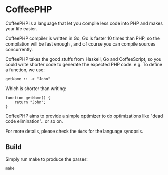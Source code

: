 CoffeePHP
==================

CoffeePHP is a language that let you compile less code into PHP and makes your life easier.

CoffeePHP compiler is written in Go, Go is faster 10 times than PHP, so the compilation
will be fast enough , and of course you can compile sources concurrently.

CoffeePHP takes the good stuffs from Haskell, Go and CoffeeScript, so you could write
shorter code to generate the expected PHP code. e.g. To define a function, we use:

    getName :: -> "John"

Which is shorter than writing:

    function getName() {
        return "John";
    }

CoffeePHP aims to provide a simple optimizer to do optimizations like "dead
code elimination".. or so on.

For more details, please check the `docs` for the language synopsis.



Build
---------
Simply run make to produce the parser:

    make


